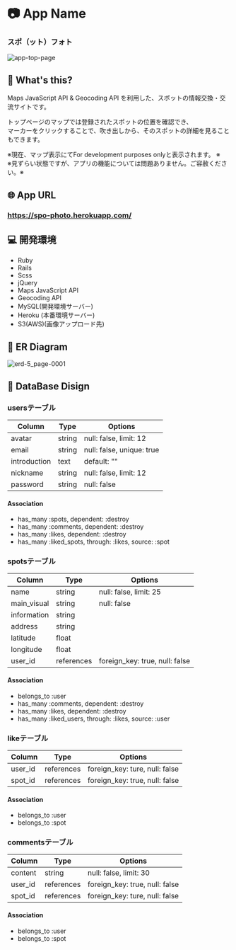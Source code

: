 # :camera: App Name

### スポ（ット）フォト
![app-top-page](https://user-images.githubusercontent.com/63793009/84601570-2705d600-aebc-11ea-8406-dd8054da8086.jpg)


## :speech_balloon: What's this?
Maps JavaScript API & Geocoding API を利用した、スポットの情報交換・交流サイトです。  

トップページのマップでは登録されたスポットの位置を確認でき、  
マーカーをクリックすることで、吹き出しから、そのスポットの詳細を見ることもできます。

※現在、マップ表示にてFor development purposes onlyと表示されます。  ※  
※見ずらい状態ですが、アプリの機能については問題ありません。ご容赦ください。※

## :globe_with_meridians: App URL

### https://spo-photo.herokuapp.com/

## :computer: 開発環境

- Ruby
- Rails
- Scss
- jQuery
- Maps JavaScript API
- Geocoding API
- MySQL(開発環境サーバー)
- Heroku (本番環境サーバー)
- S3(AWS)(画像アップロード先)

## :pencil: ER Diagram

![erd-5_page-0001](https://user-images.githubusercontent.com/63793009/84599339-4268e500-aeac-11ea-9c91-7fe1650e31ff.jpg)

## :art: DataBase Disign

### usersテーブル
|Column|Type|Options|
|------|----|-------|
|avatar|string|null: false, limit: 12|
|email|string|null: false, unique: true|
|introduction|text|default: ""|
|nickname|string|null: false, limit: 12|
|password|string|null: false|

#### Association
- has_many    :spots,        dependent: :destroy
- has_many    :comments,     dependent: :destroy
- has_many    :likes,        dependent: :destroy
- has_many    :liked_spots,  through:   :likes, source: :spot


### spotsテーブル
|Column|Type|Options|
|------|----|-------|
|name|string|null: false, limit: 25|
|main_visual|string|null: false|
|information|string||
|address|string||
|latitude|float||
|longitude|float|
|user_id|references|foreign_key: true, null: false|

#### Association
- belongs_to   :user
- has_many     :comments,    dependent: :destroy
- has_many     :likes,       dependent: :destroy
- has_many     :liked_users, through:   :likes, source: :user


### likeテーブル
|Column|Type|Options|
|------|----|-------|
|user_id|references|foreign_key: ture, null: false|
|spot_id|references|foreign_key: true, null: false|

#### Association
- belongs_to :user
- belongs_to :spot


### commentsテーブル
|Column|Type|Options|
|------|----|-------|
|content|string|null: false, limit: 30|
|user_id|references|foreign_key: true, null: false|
|spot_id|references|foreign_key: ture, null: false|

#### Association
- belongs_to :user
- belongs_to :spot




